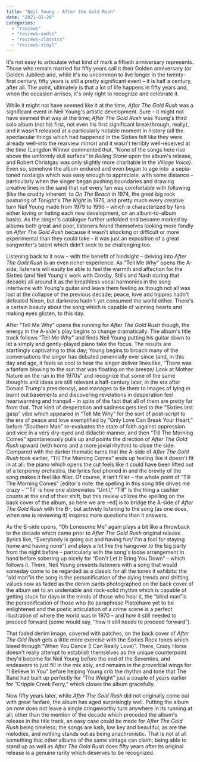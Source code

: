 ```yaml
---
title: "Neil Young - After the Gold Rush"
date: "2021-01-28"
categories: 
  - "reviews"
  - "reviews-audio"
  - "reviews-classics"
  - "reviews-vinyl"
---
```


It's not easy to articulate what kind of mark a fiftieth anniversary represents. Those who remain married for fifty years call it their Golden anniversary (or Golden Jubilee) and, while it's no uncommon to live longer in the twenty-first century, fifty years is still a pretty significant event – it is half a century, after all. The point, ultimately is that a lot of life happens in fifty years and, when the occasion arrises, it's only right to recognize and celebrate it.

While it might not have seemed like it at the time, _After The Gold Rush_ was a significant event in Neil Young's artistic development. Sure – it might not have seemed that way at the time; _After The Gold Rush_ was Young's third solo album (not his first, not even his first significant breakthrough, really), and it wasn't released at a particularly notable moment in history (all the spectacular things which had happened in the Sixties felt like they were already well-into the rearview mirror) and it wasn't terribly well-received at the time (Langdon Winner commented that, “None of the songs here rise above the uniformly dull surface” in _Rolling Stone_ upon the album's release, and Robert Christgau was only slightly more charitable in the _Village Voice)_. Even so, somehow the album endured and even began to age into  a sepia-toned nostalgia which was easy enough to appreciate, with some distance – particularly when the singer began pushing boundaries and drawing creative lines in the sand that not every fan was comfortable with following (like the crudity inherent  to _On The Beach_ in 1974, the great big rock posturing of _Tonight's The Night_ in 1975, and pretty much every creative turn Neil Young made from 1979 to 1996 – which is characterized by fans either loving or hating each new development, on an album-to-album basis). As the singer's catalogue further unfolded and became marked by albums both great and poor, listeners found themselves looking more fondly on _After The Gold Rush_ because it wasn't shocking or difficult or more experimental than they could take – it was just an exposition of a great songwriter's talent which didn't seek to be challenging too.

Listening back to it now – with the benefit of hindsight – delving into _After The Gold Rush_ is an even richer experience. As “Tell Me Why” opens the A-side, listeners will easily be able to feel the warmth and affection for the Sixties (and Neil Young's work with Crosby, Stills and Nash during that decade) all around it as the breathless vocal harmonies in the song intertwine with Young's guitar and leave them feeling as though not all was lost at the collapse of the previous decade; peace, love and hippies hadn't defeated Nixon, but darkness hadn't yet consumed the world either. There's a certain beauty about the song which is capable of winning hearts and making eyes glisten, to this day.

After “Tell Me Why” opens the running for _After The Gold Rush_ though, the energy in the A-side's play begins to change dramatically. The album's title track follows “Tell Me Why” and finds Neil Young putting his guitar down to let a simply and gently-played piano take the focus. The results are startlingly captivating to this day; Young begins to broach many of the conversations the singer has debated perennially ever since (and, in this day and age, it feels so cool to hear the singer deliver lines like, “There was a fanfare blowing to the sun that was floating on the breeze/ Look at Mother Nature on the run in the 1970s” and recognize that some of the same thoughts and ideas are still relevant a half-century later, in the era after Donald Trump's presidency), and manages to tie them to images of lying in burnt out basements and discovering revelations in desperation feel heartwarming and tranquil – in spite of the fact that all of them are pretty far from that. That kind of desperation and sadness gets tied to the “Sixties last gasp” vibe which appeared in “Tell Me Why” for the sort of post-script to the era of peace and love exemplified by “Only Love Can Break Your Heart,” before “Southern Man” re-evaluates the state of faith against oppression and vice in a very dry-eyed and didactic manner, and then “Till The Morning Comes” spontaneously pulls up and points the direction of _After The Gold Rush_ upward (with horns and a more jovial rhythm) to close the side. Compared with the darker thematic turns that the A-side of _After The Gold Rush_ took earlier, “Till The Morning Comes” ends up feeling like it doesn't fit in at all; the piano which opens the cut feels like it could have been lifted out of a tenpenny orchestra, the lyrics feel phoned in and the brevity of the song makes it feel like filler. Of course, it isn't filler – the whole point of “Till The Morning Comes” \[editor's note: the spelling in this song title drives me crazy – “'Til' is how one abbreviates “Until,” “Till” is the thing a cashier counts at the end of their shift, but this review utilizes the spelling on the back cover of the album, so here we are –ed\] is to bridge the A-side of _After The Gold Rush_ with the B-, but actively listening to the song (as one does, when one is reviewing it) inspires more questions than it answers.

As the B-side opens, “Oh Lonesome Me” again plays a bit like a throwback to the decade which came prior to _After The Gold Rush_ original release (lyrics like, “Everybody is going out and having fun/ I'm a fool for staying home and having none”) and plays a lot like the hangover to the big party from the night before – particularly with the song's loose arrangement in hand before sobering up nicely for “Don't Let It Bring You Down” – which follows it. There, Neil Young presents listeners with a song that would someday come to be regarded as a classic for all the tones it exhibits: the “old man”in the song is the personification of the dying trends and shifting values now as faded as the denim pants photographed on the back cover of the album set to an undeniable and rock-solid rhythm which is capable of getting stuck for days in the minds of those who hear it, the “blind man”is the personification of those who (to paraphrase Plato)have yet to be enlightened and the poetic articulation of a crime scene is a perfect illustration of where the world was in 1970 – and how it still needed to proceed forward (some would say, “how it still needs to proceed forward”).

That faded denim image, covered with patches, on the back cover of _After The Gild Rush_ gets a little more exercise with the Sixties Rock tones which bleed through “When You Dance (I Can Really Love)”. There, Crazy Horse doesn't really attempt to establish themselves as the unique counterpoint they'd become for Neil Young before the end of the Seventies, and endeavors to just fill in the mix ably, and remains in the proverbial wings for “I Believe In You” before helping Young crib the rhythm and tone that The Band had built up perfectly for “The Weight” just a couple of years earlier for “Cripple Creek Ferry,” which closes the album gracefully.

Now fifty years later, while _After The Gold Rush_ did not originally come out with great fanfare, the album has aged surprisingly well. Putting the album on now does not leave a single cringeworthy turn anywhere in its running at all; other than the mention of the decade which preceded the album's release in the title track, an easy case could be made for _After The Gold Rush_ being timeless; the songs are lush, low key and beautiful, as are the melodies, and nothing stands out as being anachronistic. That is not at all something that other albums of the same vintage can claim; being able to stand up as well as _After The Gold Rush_ does fifty years after its original release is a genuine rarity which deserves to be recognized.
